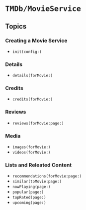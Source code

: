 # ``TMDb/MovieService``

## Topics

### Creating a Movie Service

- ``init(config:)``

### Details

- ``details(forMovie:)``

### Credits

- ``credits(forMovie:)``

### Reviews

- ``reviews(forMovie:page:)``

### Media

- ``images(forMovie:)``
- ``videos(forMovie:)``

### Lists and Releated Content

- ``recommendations(forMovie:page:)``
- ``similar(toMovie:page:)``
- ``nowPlaying(page:)``
- ``popular(page:)``
- ``topRated(page:)``
- ``upcoming(page:)``
